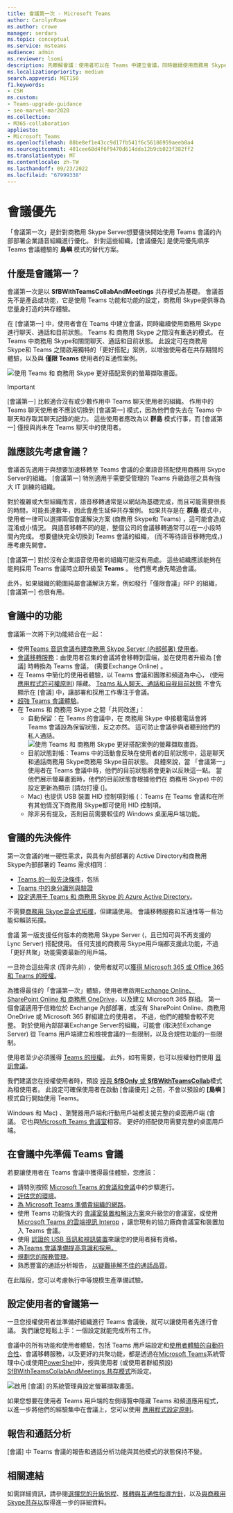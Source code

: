 ```yaml
---
title: 會議第一次 - Microsoft Teams
author: CarolynRowe
ms.author: crowe
manager: serdars
ms.topic: conceptual
ms.service: msteams
audience: admin
ms.reviewer: lsomi
description: 先瞭解會議：使用者可以在 Teams 中建立會議，同時繼續使用商務用 Skype進行聊天、通話和目前狀態。
ms.localizationpriority: medium
search.appverid: MET150
f1.keywords:
- CSH
ms.custom:
- Teams-upgrade-guidance
- seo-marvel-mar2020
ms.collection:
- M365-collaboration
appliesto:
- Microsoft Teams
ms.openlocfilehash: 88be8ef1e43cc9d17fb541f6c56186959aeeb8a4
ms.sourcegitcommit: 401cee68d4f6f9470d614dda12b9cb023f382ff2
ms.translationtype: MT
ms.contentlocale: zh-TW
ms.lasthandoff: 09/23/2022
ms.locfileid: "67999338"
---
```

# <a name="meetings-first"></a>會議優先

「會議第一次」是針對商務用 Skype Server想要儘快開始使用 Teams 會議的內部部署企業語音組織進行優化。 針對這些組織，[會議優先] 是使用優先順序 Teams 會議體驗的 **島嶼** 模式的替代方案。

## <a name="what-is-meetings-first"></a>什麼是會議第一？

會議第一次是以 **SfBWithTeamsCollabAndMeetings** 共存模式為基礎。 會議首先不是產品或功能，它是使用 Teams 功能和功能的設定，商務用 Skype提供專為您量身打造的共存體驗。

在 [會議第一] 中，使用者會在 Teams 中建立會議，同時繼續使用商務用 Skype進行聊天、通話和目前狀態。 Teams 和 商務用 Skype 之間沒有重迭的模式。 在 Teams 中商務用 Skype和關閉聊天、通話和目前狀態。 此設定可在商務用 Skype和 Teams 之間啟用獨特的「更好搭配」案例，以增強使用者在共存期間的體驗，以及與 **僅限 Teams** 使用者的互通性案例。

![使用 Teams 和 商務用 Skype 更好搭配案例的螢幕擷取畫面。](media/meetings-first-meeting-in-meeting.png)

> [!Important]
> [會議第一] 比較適合沒有或少數作用中 Teams 聊天使用者的組織。 作用中的 Teams 聊天使用者不應該切換到 [會議第一] 模式，因為他們會失去在 Teams 中聊天和存取其聊天記錄的能力。 這些使用者應改為以 **群島** 模式行事，而 [會議第一] 僅授與尚未在 Teams 聊天中的使用者。

## <a name="who-should-consider-meetings-first"></a>誰應該先考慮會議？

會議首先適用于與想要加速移轉至 Teams 會議的企業語音搭配使用商務用 Skype Server的組織。 [會議第一] 特別適用于需要受管理的 Teams 升級路徑之具有強大 IT 訓練的組織。

對於複雜或大型組織而言，語音移轉通常是以網站為基礎完成，而且可能需要很長的時間，可能長達數年，因此會產生延伸共存案例。 如果共存是在 **群島** 模式中，使用者一律可以選擇兩個會議解決方案 (商務用 Skype和 Teams) ，這可能會造成混淆或小情況。 與語音移轉不同的是，整個公司的會議移轉通常可以在一小段時間內完成。 想要儘快完全切換到 Teams 會議的組織， (而不等待語音移轉完成，) 應考慮先開會。

[會議第一] 對於沒有企業語音使用者的組織可能沒有用處。 這些組織應該能夠在能夠採用 Teams 會議時立即升級至 **Teams** 。 他們應考慮先略過會議。

此外，如果組織的範圍純屬會議解決方案，例如發行「僅限會議」RFP 的組織，[會議第一] 也很有用。

## <a name="capabilities-in-meetings-first"></a>會議中的功能

會議第一次將下列功能結合在一起：

- 使用[Teams 音訊](tutorial-audio-conferencing.yml)[會議布建商務用 Skype Server (內部部署) 使用者](./tutorial-audio-conferencing.yml?tutorial-step=3)。
- [會議移轉服務](/skypeforbusiness/audio-conferencing-in-office-365/setting-up-the-meeting-migration-service-mms)：由使用者召集的會議將會移轉到雲端，並在使用者升級為 [會議] 時轉換為 Teams 會議， (需要Exchange Online) 。
- 在 Teams 中簡化的使用者體驗，以 Teams 會議和團隊和頻道為中心， (使用 [應用程式許可權原則](teams-app-permission-policies.md)) 隱藏。 [Teams 私人聊天、通話和自我目前狀態](teams-client-experience-and-conformance-to-coexistence-modes.md) 不會先顯示在 [會議] 中，讓部署和採用工作專注于會議。
- [超強 Teams 會議體驗](tutorial-meetings-in-teams.yml)。
- 在 Teams 和 商務用 Skype 之間「共同改進」： 
  - 自動保留：在 Teams 的會議中，在 商務用 Skype 中接聽電話會將 Teams 會議設為保留狀態，反之亦然。 這可防止會議參與者聽到他們的私人通話。
    ![使用 Teams 和 商務用 Skype 更好搭配案例的螢幕擷取畫面。](media/meetings-first-better-together-hold.png)
  - 目前狀態對帳：Teams 中的活動會反映在使用者的目前狀態中，這是聊天和通話商務用 Skype商務用 Skype目前狀態。 具體來說，當 「會議第一」使用者在 Teams 會議中時，他們的目前狀態將會更新以反映這一點。 當他們展示螢幕畫面時，他們的目前狀態會根據他們在 商務用 Skype) 中的設定更新為顯示 [請勿打擾 (]。
  - Mac) 也提供 USB 裝置 HID 控制項對帳 (：Teams 在 Teams 會議和在所有其他情況下商務用 Skype都可使用 HID 控制項。
  - 除非另有提及，否則目前需要較佳的 Windows 桌面用戶端功能。

## <a name="prerequisites-for-meetings-first"></a>會議的先決條件

第一次會議的唯一硬性需求，與具有內部部署的 Active Directory和商務用 Skype內部部署的 Teams 需求相同：

- [Teams 的一般先決條件](upgrade-plan-journey-prerequisites.md)，包括
- [Teams 中的身分識別與驗證](identify-models-authentication.md)
- [設定適用于 Teams 和 商務用 Skype 的 Azure Active Directory](/skypeforbusiness/hybrid/configure-azure-ad-connect)。

不需要[商務用 Skype混合式拓撲](/skypeforbusiness/hybrid/configure-federation-with-skype-for-business-online)，但建議使用。 會議移轉服務和互通性等一些功能仰賴該拓撲。

會議 第一版支援任何版本的商務用 Skype Server (，且已知可與不再支援的 Lync Server) 搭配使用。 任何支援的商務用 Skype用戶端都支援此功能，不過「更好共聚」功能需要最新的用戶端。

一旦符合這些需求 (而非先前) ，使用者就可以[獲得 Microsoft 365 或 Office 365 和 Teams 的授權](/office365/enterprise/assign-licenses-to-user-accounts)。

為獲得最佳的「會議第一次」體驗，使用者應啟用[Exchange Online](exchange-teams-interact.md)[、SharePoint Online 和 商務用 OneDrive](sharepoint-onedrive-interact.md)，以及建立 Microsoft 365 群組。 第一個會議適用于信箱位於 Exchange 內部部署，或沒有 SharePoint Online、商務用 OneDrive 或 Microsoft 365 群組建立的使用者。 不過，他們的體驗會較不完整。 對於使用內部部署Exchange Server的組織，可能會 (取決於Exchange Server) 從 Teams 用戶端建立和檢視會議的一些限制，以及合規性功能的一些限制。

使用者至少必須獲得 [Teams 的授權](/microsoft-365/admin/manage/assign-licenses-to-users)。 此外，如有需要，也可以授權他們使用 [音訊會議](set-up-audio-conferencing-in-teams.md)。

我們建議您在授權使用者時，預設 [授與 **SfBOnly** 或 **SfBWithTeamsCollab**](/powershell/module/skype/grant-csteamsupgradepolicy?view=skype-ps)模式為租使用者。 此設定可確保使用者在啟動 [會議優先] 之前，不會以預設的 **[島嶼** ] 模式自行開始使用 Teams。

Windows 和 Mac) 、瀏覽器用戶端和行動用戶端都支援完整的桌面用戶端 (會議。 它也與[Microsoft Teams 會議室](/microsoftteams/room-systems/)相容。 更好的搭配使用需要完整的桌面用戶端。

## <a name="prepare-for-teams-meetings-in-meetings-first"></a>在會議中先準備 Teams 會議

若要讓使用者在 Teams 會議中獲得最佳體驗，您應該：

- 請特別按照 [Microsoft Teams 的會議和會議](deploy-meetings-microsoft-teams-landing-page.md)中的步驟進行。
- [評估您的環境](3-envision-evaluate-my-environment.md)。
- [為 Microsoft Teams 準備貴組織的網路](prepare-network.md)。
- 使用 Teams 功能強大的 [會議室裝置和解決方案](/skypeforbusiness/certification/devices-meeting-rooms?bc=%2fmicrosoftteams%2fbreadcrumb%2ftoc.json&toc=%2fMicrosoftTeams%2ftoc.json)來升級您的會議室，或使用 [Microsoft Teams 的雲端視訊 Interop](cloud-video-interop.md) ，讓您現有的協力廠商會議室和裝置加入 Teams 會議。
- 使用 [認證的 USB 音訊和視訊裝置](/skypeforbusiness/certification/devices-usb-devices?bc=%2fmicrosoftteams%2fbreadcrumb%2ftoc.json&toc=%2fMicrosoftTeams%2ftoc.json)來讓您的使用者擁有資格。
- 為[Teams 會議準備提高意識和採用。](adopt-microsoft-teams-landing-page.md)
- [規劃您的服務管理](4-envision-plan-my-service-management.md)。
- 熟悉豐富的通話分析報告， [以疑難排解不佳的通話品質](use-call-analytics-to-troubleshoot-poor-call-quality.md)。

在此階段，您可以考慮執行中等規模生產準備試驗。

## <a name="configure-users-for-meetings-first"></a>設定使用者的會議第一

一旦您授權使用者並準備好組織進行 Teams 會議後，就可以讓使用者先進行會議。 我們讓您輕鬆上手：一個設定就能完成所有工作。

會議中的所有功能和使用者體驗，包括 Teams 用戶端設定和[使用者體驗的自動符合性](teams-client-experience-and-conformance-to-coexistence-modes.md)、會議移轉服務，以及更好的共聚功能，都是透過在[Microsoft Teams](manage-teams-in-modern-portal.md)系統管理中心或使用[PowerShell](/powershell/module/skype/grant-csteamsupgradepolicy?view=skype-ps)中，授與使用者 (或使用者群組預設) [SfBWithTeamsCollabAndMeetings 共存模式](setting-your-coexistence-and-upgrade-settings.md)所設定。

![啟用 [會議] 的系統管理員設定螢幕擷取畫面。](media/teams-meeting-admin-settings.png)

如果您想要在使用者 Teams 用戶端的左側導覽中隱藏 Teams 和頻道應用程式，以進一步將他們的經驗集中在會議上，您可以使用 [應用程式設定原則](teams-app-setup-policies.md)。

## <a name="reporting-and-call-analytics"></a>報告和通話分析

[會議] 中 Teams 會議的報告和通話分析功能與其他模式的狀態保持不變。

## <a name="related-links"></a>相關連結

如需詳細資訊，請參閱[選擇您的升級旅程](upgrade-and-coexistence-of-skypeforbusiness-and-teams.md)、[移轉與互通性指導方針](migration-interop-guidance-for-teams-with-skype.md)，以及[與商務用 Skype共存以](coexistence-chat-calls-presence.md)取得進一步的詳細資料。
